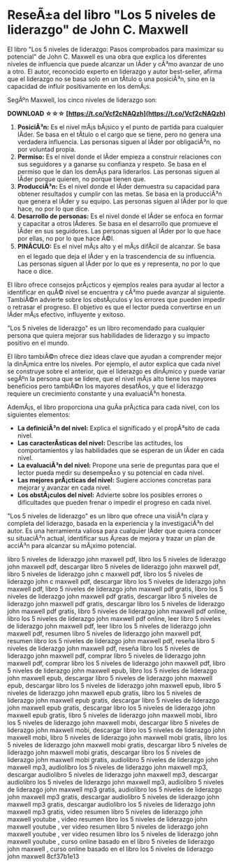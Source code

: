 
 
# ReseÃ±a del libro "Los 5 niveles de liderazgo" de John C. Maxwell
 
El libro "Los 5 niveles de liderazgo: Pasos comprobados para maximizar su potencial" de John C. Maxwell es una obra que explica los diferentes niveles de influencia que puede alcanzar un lÃ­der y cÃ³mo avanzar de uno a otro. El autor, reconocido experto en liderazgo y autor best-seller, afirma que el liderazgo no se basa solo en un tÃ­tulo o una posiciÃ³n, sino en la capacidad de influir positivamente en los demÃ¡s.
 
SegÃºn Maxwell, los cinco niveles de liderazgo son:
 
**DOWNLOAD ☆☆☆ [https://t.co/Vcf2cNAQzh](https://t.co/Vcf2cNAQzh)**


 
1. **PosiciÃ³n:** Es el nivel mÃ¡s bÃ¡sico y el punto de partida para cualquier lÃ­der. Se basa en el tÃ­tulo o el cargo que se tiene, pero no genera una verdadera influencia. Las personas siguen al lÃ­der por obligaciÃ³n, no por voluntad propia.
2. **Permiso:** Es el nivel donde el lÃ­der empieza a construir relaciones con sus seguidores y a ganarse su confianza y respeto. Se basa en el permiso que le dan los demÃ¡s para liderarlos. Las personas siguen al lÃ­der porque quieren, no porque tienen que.
3. **ProducciÃ³n:** Es el nivel donde el lÃ­der demuestra su capacidad para obtener resultados y cumplir con las metas. Se basa en la producciÃ³n que genera el lÃ­der y su equipo. Las personas siguen al lÃ­der por lo que hace, no por lo que dice.
4. **Desarrollo de personas:** Es el nivel donde el lÃ­der se enfoca en formar y capacitar a otros lÃ­deres. Se basa en el desarrollo que promueve el lÃ­der en sus seguidores. Las personas siguen al lÃ­der por lo que hace por ellas, no por lo que hace Ã©l.
5. **PINÃCULO:** Es el nivel mÃ¡s alto y el mÃ¡s difÃ­cil de alcanzar. Se basa en el legado que deja el lÃ­der y en la trascendencia de su influencia. Las personas siguen al lÃ­der por lo que es y representa, no por lo que hace o dice.

El libro ofrece consejos prÃ¡cticos y ejemplos reales para ayudar al lector a identificar en quÃ© nivel se encuentra y cÃ³mo puede avanzar al siguiente. TambiÃ©n advierte sobre los obstÃ¡culos y los errores que pueden impedir o retrasar el progreso. El objetivo es que el lector pueda convertirse en un lÃ­der mÃ¡s efectivo, influyente y exitoso.
 
"Los 5 niveles de liderazgo" es un libro recomendado para cualquier persona que quiera mejorar sus habilidades de liderazgo y su impacto positivo en el mundo.
  
El libro tambiÃ©n ofrece diez ideas clave que ayudan a comprender mejor la dinÃ¡mica entre los niveles. Por ejemplo, el autor explica que cada nivel se construye sobre el anterior, que el liderazgo es dinÃ¡mico y puede variar segÃºn la persona que se lidere, que el nivel mÃ¡s alto tiene los mayores beneficios pero tambiÃ©n los mayores desafÃ­os, y que el liderazgo requiere un crecimiento constante y una evaluaciÃ³n honesta.
 
AdemÃ¡s, el libro proporciona una guÃ­a prÃ¡ctica para cada nivel, con los siguientes elementos:

- **La definiciÃ³n del nivel:** Explica el significado y el propÃ³sito de cada nivel.
- **Las caracterÃ­sticas del nivel:** Describe las actitudes, los comportamientos y las habilidades que se esperan de un lÃ­der en cada nivel.
- **La evaluaciÃ³n del nivel:** Propone una serie de preguntas para que el lector pueda medir su desempeÃ±o y su potencial en cada nivel.
- **Las mejores prÃ¡cticas del nivel:** Sugiere acciones concretas para mejorar y avanzar en cada nivel.
- **Los obstÃ¡culos del nivel:** Advierte sobre los posibles errores o dificultades que pueden frenar o impedir el progreso en cada nivel.

"Los 5 niveles de liderazgo" es un libro que ofrece una visiÃ³n clara y completa del liderazgo, basada en la experiencia y la investigaciÃ³n del autor. Es una herramienta valiosa para cualquier lÃ­der que quiera conocer su situaciÃ³n actual, identificar sus Ã¡reas de mejora y trazar un plan de acciÃ³n para alcanzar su mÃ¡ximo potencial.
 
libro 5 niveles de liderazgo john maxwell pdf,  libro los 5 niveles de liderazgo john maxwell pdf,  descargar libro 5 niveles de liderazgo john maxwell pdf,  libro 5 niveles de liderazgo john c maxwell pdf,  libro los 5 niveles de liderazgo john c maxwell pdf,  descargar libro los 5 niveles de liderazgo john maxwell pdf,  libro 5 niveles de liderazgo john maxwell pdf gratis,  libro los 5 niveles de liderazgo john maxwell pdf gratis,  descargar libro 5 niveles de liderazgo john maxwell pdf gratis,  descargar libro los 5 niveles de liderazgo john maxwell pdf gratis,  libro 5 niveles de liderazgo john maxwell pdf online,  libro los 5 niveles de liderazgo john maxwell pdf online,  leer libro 5 niveles de liderazgo john maxwell pdf,  leer libro los 5 niveles de liderazgo john maxwell pdf,  resumen libro 5 niveles de liderazgo john maxwell pdf,  resumen libro los 5 niveles de liderazgo john maxwell pdf,  reseña libro 5 niveles de liderazgo john maxwell pdf,  reseña libro los 5 niveles de liderazgo john maxwell pdf,  comprar libro 5 niveles de liderazgo john maxwell pdf,  comprar libro los 5 niveles de liderazgo john maxwell pdf,  libro 5 niveles de liderazgo john maxwell epub,  libro los 5 niveles de liderazgo john maxwell epub,  descargar libro 5 niveles de liderazgo john maxwell epub,  descargar libro los 5 niveles de liderazgo john maxwell epub,  libro 5 niveles de liderazgo john maxwell epub gratis,  libro los 5 niveles de liderazgo john maxwell epub gratis,  descargar libro 5 niveles de liderazgo john maxwell epub gratis,  descargar libro los 5 niveles de liderazgo john maxwell epub gratis,  libro 5 niveles de liderazgo john maxwell mobi,  libro los 5 niveles de liderazgo john maxwell mobi,  descargar libro 5 niveles de liderazgo john maxwell mobi,  descargar libro los 5 niveles de liderazgo john maxwell mobi,  libro 5 niveles de liderazgo john maxwell mobi gratis,  libro los 5 niveles de liderazgo john maxwell mobi gratis,  descargar libro 5 niveles de liderazgo john maxwell mobi gratis,  descargar libro los 5 niveles de liderazgo john maxwell mobi gratis,  audiolibro 5 niveles de liderazgo john maxwell mp3,  audiolibro los 5 niveles de liderazgo john maxwell mp3,  descargar audiolibro 5 niveles de liderazgo john maxwell mp3,  descargar audiolibro los 5 niveles de liderazgo john maxwell mp3,  audiolibro 5 niveles de liderazgo john maxwell mp3 gratis,  audiolibro los 5 niveles de liderazgo john maxwell mp3 gratis,  descargar audiolibro 5 niveles de liderazgo john maxwell mp3 gratis,  descargar audiolibro los 5 niveles de liderazgo john maxwell mp3 gratis,  video resumen libro 5 niveles de liderazgo john maxwell youtube ,  video resumen libro los 5 niveles de liderazgo john maxwell youtube ,  ver video resumen libro 5 niveles de liderazgo john maxwell youtube ,  ver video resumen libro los 5 niveles de liderazgo john maxwell youtube ,  curso online basado en el libro 5 niveles de liderazgo john maxwell ,  curso online basado en el libro los 5 niveles de liderazgo john maxwell
 8cf37b1e13
 
